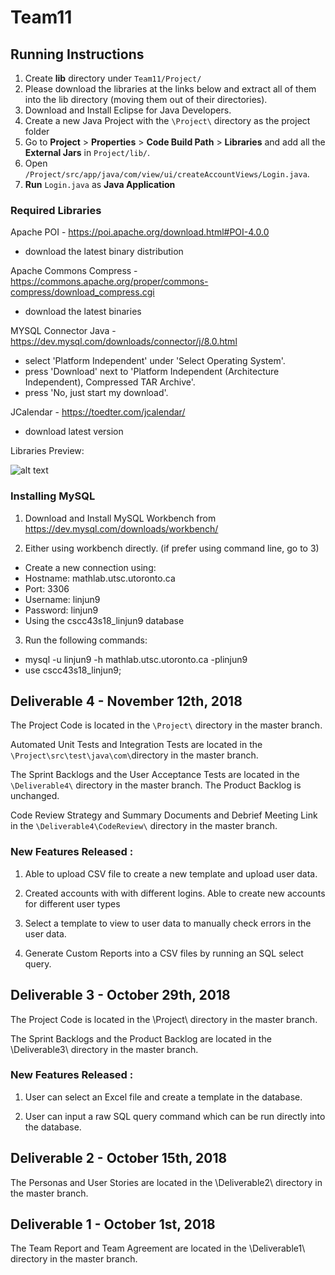 # Team11

## Running Instructions

1. Create **lib** directory under `Team11/Project/`
2. Please download the libraries at the links below and extract all of them into the lib directory (moving them out of their directories).
3. Download and Install Eclipse for Java Developers.
4. Create a new Java Project with the `\Project\` directory as the project folder
5. Go to **Project** > **Properties** > **Code Build Path** > **Libraries** and add all the **External Jars** in `Project/lib/`.
6. Open `/Project/src/app/java/com/view/ui/createAccountViews/Login.java`.
7. **Run** `Login.java` as **Java Application**

### Required Libraries

Apache POI - https://poi.apache.org/download.html#POI-4.0.0
- download the latest binary distribution

Apache Commons Compress - https://commons.apache.org/proper/commons-compress/download_compress.cgi
- download the latest binaries

MYSQL Connector Java - https://dev.mysql.com/downloads/connector/j/8.0.html
- select 'Platform Independent' under 'Select Operating System'.
- press 'Download' next to 'Platform Independent (Architecture Independent), Compressed TAR Archive'.
- press 'No, just start my download'.

JCalendar - https://toedter.com/jcalendar/
- download latest version

Libraries Preview:

![alt text](https://github.com/CSCC01/Team11/blob/master/Dependencies.png)

### Installing MySQL
1. Download and Install MySQL Workbench from https://dev.mysql.com/downloads/workbench/

2. Either using workbench directly. (if prefer using command line, go to 3)
  
  - Create a new connection using: 
  - Hostname: mathlab.utsc.utoronto.ca
  - Port: 3306
  - Username: linjun9
  - Password: linjun9
  - Using the cscc43s18_linjun9 database
 
3. Run the following commands:
  - mysql -u linjun9 -h mathlab.utsc.utoronto.ca -plinjun9
  - use cscc43s18_linjun9;


## Deliverable 4 - November 12th, 2018

The Project Code is located in the `\Project\` directory in the master branch.

Automated Unit Tests and Integration Tests are located in the `\Project\src\test\java\com\`directory in the master branch.

The Sprint Backlogs and the User Acceptance Tests are located in the `\Deliverable4\` directory in the master branch. The Product Backlog is unchanged.

Code Review Strategy and Summary Documents and Debrief Meeting Link in the `\Deliverable4\CodeReview\` directory in the master branch.

### New Features Released :

1. Able to upload CSV file to create a new template and upload user data.

2. Created accounts with with different logins. Able to create new accounts for different user types

3. Select a template to view to user data to manually check errors in the user data.

4. Generate Custom Reports into a CSV files by running an SQL select query.

## Deliverable 3 - October 29th, 2018

The Project Code is located in the \Project\ directory in the master branch.

The Sprint Backlogs and the Product Backlog are located in the \Deliverable3\ directory in the master branch.

### New Features Released :

1. User can select an Excel file and create a template in the database.

2. User can input a raw SQL query command which can be run directly into the database.


## Deliverable 2 - October 15th, 2018

The Personas and User Stories are located in the \Deliverable2\ directory in the master branch.


## Deliverable 1 - October 1st, 2018

The Team Report and Team Agreement are located in the \Deliverable1\ directory in the master branch.


